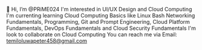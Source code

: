 👋 Hi, I’m @PRiME024
I'm interested in UI/UX Design and Cloud Computing 
I'm currenting learning Cloud Computing Basics like Linux Bash Networking Fundamentals, Programming, Git and Prompt Engineering, Cloud Platform Fundamentals, DevOps Fundamentals and Cloud Security Fundamentals 
I'm look to collaborate on Cloud Computing 
You can reach me via Email: temiloluwapeter458@gmail.com 

<!---
PRiME024/PRiME024 is a ✨ special ✨ repository because its `README.md` (this file) appears on your GitHub profile.
You can click the Preview link to take a look at your changes.
--->
